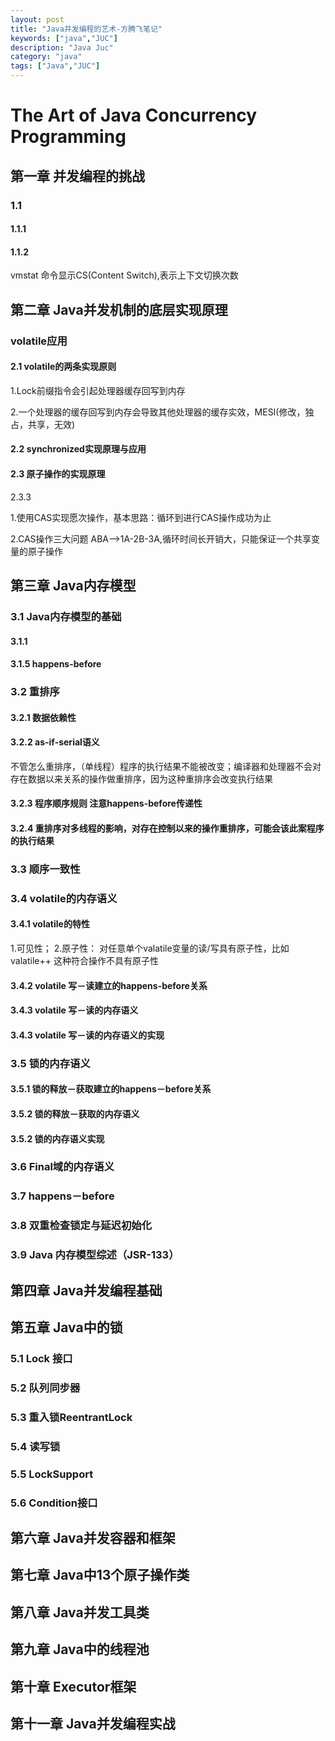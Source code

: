 ```yaml
---
layout: post
title: "Java并发编程的艺术-方腾飞笔记"
keywords: ["java","JUC"]
description: "Java Juc"
category: "java"
tags: ["Java","JUC"]
---
```


# The Art of Java Concurrency Programming

## 第一章 并发编程的挑战

### 1.1

#### 1.1.1

#### 1.1.2 
vmstat 命令显示CS(Content Switch),表示上下文切换次数

## 第二章 Java并发机制的底层实现原理

### volatile应用

#### 2.1 volatile的两条实现原则
>
1.Lock前缀指令会引起处理器缓存回写到内存

2.一个处理器的缓存回写到内存会导致其他处理器的缓存实效，MESI(修改，独占，共享，无效)

#### 2.2 synchronized实现原理与应用

#### 2.3 原子操作的实现原理
2.3.3
>
1.使用CAS实现愿次操作，基本思路：循环到进行CAS操作成功为止

2.CAS操作三大问题 ABA-->1A-2B-3A,循环时间长开销大，只能保证一个共享变量的原子操作

## 第三章 Java内存模型
### 3.1 Java内存模型的基础
#### 3.1.1
#### 3.1.5 happens-before
### 3.2  重排序
#### 3.2.1 数据依赖性
#### 3.2.2 as-if-serial语义
不管怎么重排序，（单线程）程序的执行结果不能被改变；编译器和处理器不会对存在数据以来关系的操作做重排序，因为这种重排序会改变执行结果
#### 3.2.3 程序顺序规则  注意happens-before传递性
#### 3.2.4 重排序对多线程的影响，对存在控制以来的操作重排序，可能会该此案程序的执行结果
### 3.3  顺序一致性
### 3.4  volatile的内存语义
#### 3.4.1 volatile的特性
>
1.可见性；
2.原子性： 对任意单个valatile变量的读/写具有原子性，比如valatile++ 这种符合操作不具有原子性

#### 3.4.2 volatile 写－读建立的happens-before关系
#### 3.4.3 volatile 写－读的内存语义
#### 3.4.3 volatile 写－读的内存语义的实现
### 3.5  锁的内存语义
#### 3.5.1 锁的释放－获取建立的happens－before关系
#### 3.5.2 锁的释放－获取的内存语义
#### 3.5.2 锁的内存语义实现
### 3.6  Final域的内存语义
### 3.7  happens－before
### 3.8   双重检查锁定与延迟初始化
### 3.9  Java  内存模型综述（JSR-133）


## 第四章 Java并发编程基础

## 第五章 Java中的锁
### 5.1 Lock 接口
### 5.2 队列同步器
### 5.3 重入锁ReentrantLock
### 5.4 读写锁
### 5.5 LockSupport
### 5.6 Condition接口

## 第六章 Java并发容器和框架

## 第七章 Java中13个原子操作类

## 第八章 Java并发工具类

## 第九章 Java中的线程池

## 第十章 Executor框架

## 第十一章 Java并发编程实战
